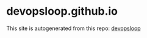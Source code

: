 # devopsloop.github.io

This site is autogenerated from this repo: [devopsloop](https://github.com/devopsloop-ss/devopsloop)
